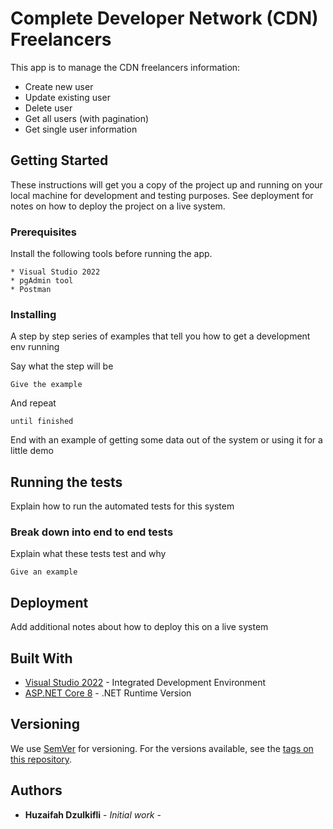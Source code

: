 # Complete Developer Network (CDN) Freelancers

This app is to manage the CDN freelancers information:
* Create new user
* Update existing user
* Delete user
* Get all users (with pagination)
* Get single user information

## Getting Started

These instructions will get you a copy of the project up and running on your local machine for development and testing purposes. See deployment for notes on how to deploy the project on a live system.

### Prerequisites

Install the following tools before running the app.

```
* Visual Studio 2022
* pgAdmin tool
* Postman
```

### Installing

A step by step series of examples that tell you how to get a development env running

Say what the step will be

```
Give the example
```

And repeat

```
until finished
```

End with an example of getting some data out of the system or using it for a little demo

## Running the tests

Explain how to run the automated tests for this system

### Break down into end to end tests

Explain what these tests test and why

```
Give an example
```

## Deployment

Add additional notes about how to deploy this on a live system

## Built With

* [Visual Studio 2022](https://visualstudio.microsoft.com/vs/) - Integrated Development Environment
* [ASP.NET Core 8](https://dotnet.microsoft.com/en-us/download/dotnet/8.0) - .NET Runtime Version

## Versioning

We use [SemVer](http://semver.org/) for versioning. For the versions available, see the [tags on this repository](https://github.com/huzaifah/Cdn.Freelance/tags). 

## Authors

* **Huzaifah Dzulkifli** - *Initial work* -